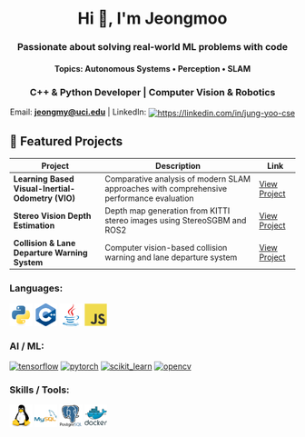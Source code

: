 <h1 align="center">Hi 👋, I'm Jeongmoo</h1>
<h3 align="center">Passionate about solving real-world ML problems with code</h3>
<h4 align="center">Topics: Autonomous Systems • Perception • SLAM</h4>
<h3 align="center">C++ & Python Developer | Computer Vision & Robotics</h3>



<p align="center">
  Email: <a href="mailto:jeongmy@uci.edu"><strong>jeongmy@uci.edu</strong></a> | 
    LinkedIn: <a href="https://linkedin.com/in/jung-yoo-cse" target="blank"><img align="center" src="https://raw.githubusercontent.com/rahuldkjain/github-profile-readme-generator/master/src/images/icons/Social/linked-in-alt.svg" alt="https://linkedin.com/in/jung-yoo-cse" height="30" width="40" /></a>
</p>

## 🚀 Featured Projects
| Project | Description | Link |
|---------|-------------|------|
| **Learning Based Visual-Inertial-Odometry (VIO)** | Comparative analysis of modern SLAM approaches with comprehensive performance evaluation | [View Project](https://github.com/jungyoo311/hands_on_kitti/tree/develop) |
| **Stereo Vision Depth Estimation** | Depth map generation from KITTI stereo images using StereoSGBM and ROS2 | [View Project](https://github.com/jungyoo311/hands_on_kitti/tree/develop) |
| **Collision & Lane Departure Warning System** | Computer vision-based collision warning and lane departure system | [View Project](https://github.com/jungyoo311/Truck-Safety) |


<h3 align="left">Languages:</h3>
<p align="left">
  <a href="https://www.python.org" target="_blank" rel="noreferrer"><img src="https://raw.githubusercontent.com/devicons/devicon/master/icons/python/python-original.svg" alt="python" width="40" height="40"/></a>
  <a href="https://www.w3schools.com/cpp/" target="_blank" rel="noreferrer"><img src="https://raw.githubusercontent.com/devicons/devicon/master/icons/cplusplus/cplusplus-original.svg" alt="cplusplus" width="40" height="40"/></a>
  <a href="https://www.java.com" target="_blank" rel="noreferrer"><img src="https://raw.githubusercontent.com/devicons/devicon/master/icons/java/java-original.svg" alt="java" width="40" height="40"/></a>
  <a href="https://developer.mozilla.org/en-US/docs/Web/JavaScript" target="_blank" rel="noreferrer"><img src="https://raw.githubusercontent.com/devicons/devicon/master/icons/javascript/javascript-original.svg" alt="javascript" width="40" height="40"/></a>
</p>

<h3 align="left">AI / ML:</h3>
<p align="left">
  <a href="https://www.tensorflow.org" target="_blank" rel="noreferrer"><img src="https://www.vectorlogo.zone/logos/tensorflow/tensorflow-icon.svg" alt="tensorflow" width="40" height="40"/></a>
  <a href="https://pytorch.org/" target="_blank" rel="noreferrer"><img src="https://www.vectorlogo.zone/logos/pytorch/pytorch-icon.svg" alt="pytorch" width="40" height="40"/></a>
  <a href="https://scikit-learn.org/" target="_blank" rel="noreferrer"><img src="https://upload.wikimedia.org/wikipedia/commons/0/05/Scikit_learn_logo_small.svg" alt="scikit_learn" width="40" height="40"/></a>
  <a href="https://opencv.org/" target="_blank" rel="noreferrer"><img src="https://www.vectorlogo.zone/logos/opencv/opencv-icon.svg" alt="opencv" width="40" height="40"/></a>
</p>

<h3 align="left">Skills / Tools:</h3>
<p align="left">
  <a href="https://www.linux.org/" target="_blank" rel="noreferrer"><img src="https://raw.githubusercontent.com/devicons/devicon/master/icons/linux/linux-original.svg" alt="linux" width="40" height="40"/></a>
  <a href="https://www.mysql.com/" target="_blank" rel="noreferrer"><img src="https://raw.githubusercontent.com/devicons/devicon/master/icons/mysql/mysql-original-wordmark.svg" alt="mysql" width="40" height="40"/></a>
  <a href="https://www.postgresql.org" target="_blank" rel="noreferrer"><img src="https://raw.githubusercontent.com/devicons/devicon/master/icons/postgresql/postgresql-original-wordmark.svg" alt="postgresql" width="40" height="40"/></a>
  <a href="https://www.docker.com/" target="_blank" rel="noreferrer"><img src="https://raw.githubusercontent.com/devicons/devicon/master/icons/docker/docker-original-wordmark.svg" alt="docker" width="40" height="40"/></a>
</p>

